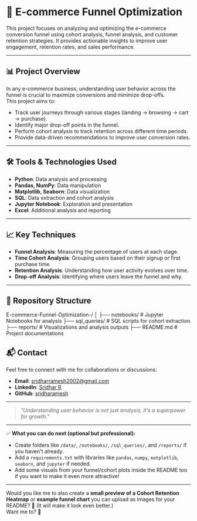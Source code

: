 
# 🛒 E-commerce Funnel Optimization

This project focuses on analyzing and optimizing the e-commerce conversion funnel using cohort analysis, funnel analysis, and customer retention strategies. It provides actionable insights to improve user engagement, retention rates, and sales performance.

---

## 📊 Project Overview

In any e-commerce business, understanding user behavior across the funnel is crucial to maximize conversions and minimize drop-offs.  
This project aims to:

- Track user journeys through various stages (landing → browsing → cart → purchase).
- Identify major drop-off points in the funnel.
- Perform cohort analysis to track retention across different time periods.
- Provide data-driven recommendations to improve user conversion rates.

---

## 🛠️ Tools & Technologies Used

- **Python**: Data analysis and processing
- **Pandas, NumPy**: Data manipulation
- **Matplotlib, Seaborn**: Data visualization
- **SQL**: Data extraction and cohort analysis
- **Jupyter Notebook**: Exploration and presentation
- **Excel**: Additional analysis and reporting

---

## 📈 Key Techniques

- **Funnel Analysis**: Measuring the percentage of users at each stage.
- **Time Cohort Analysis**: Grouping users based on their signup or first purchase time.
- **Retention Analysis**: Understanding how user activity evolves over time.
- **Drop-off Analysis**: Identifying where users leave the funnel and why.

---

## 📂 Repository Structure


E-commerce-Funnel-Optimization-/
│
├── notebooks/           # Jupyter Notebooks for analysis
├── sql_queries/         # SQL scripts for cohort extraction
├── reports/             # Visualizations and analysis outputs
├── README.md            # Project documentations




## 📬 Contact

Feel free to connect with me for collaborations or discussions:

- **Email**: [sridharramesh2002@gmail.com](mailto:sridharramesh2002@gmail.com)
- **LinkedIn**: [Sridhar R](https://www.linkedin.com/in/sridhar-r-05167521a/)
- **GitHub**: [sridharamesh](https://github.com/sridharamesh)

---

> *"Understanding user behavior is not just analysis, it's a superpower for growth."*

---



✅ **What you can do next (optional but professional):**

- Create folders like `/data/`, `/notebooks/`, `/sql_queries/`, and `/reports/` if you haven't already.
- Add a `requirements.txt` with libraries like `pandas`, `numpy`, `matplotlib`, `seaborn`, and `jupyter` if needed.
- Add some visuals from your funnel/cohort plots inside the README too if you want to make it even more attractive!

---

Would you like me to also create a **small preview of a Cohort Retention Heatmap** or **example funnel chart** you can upload as images for your README? 🚀 (It will make it look even better.)  
Want me to? 🎯
